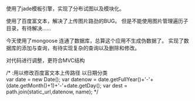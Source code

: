 使用了jade模板引擎，实现了分布试图以及模块化。

使用了百度富文本，解决了上传图片路劲的BUG。
但是不能使用图片管理遍历子目录，有待解决……

今天使用了mongoose 连通了数据库，总算这个应用不生成伪数据了。
实现了数据库的添加与查询，有待实现复杂的查询以及删除和修改。

对代码进行调整，更符合MVC结构

/*
:用以修改百度富文本上传路径 以日期分类  
var date = new Date();
          var datenow = date.getFullYear()+'-'+(date.getMonth()+1)+'-'+date.getDay();
          var dest = path.join(static_url,datenow, name);
  */